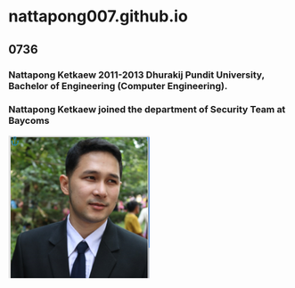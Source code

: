 # nattapong007.github.io
## 0736

### Nattapong Ketkaew 2011-2013 Dhurakij Pundit University, Bachelor of Engineering  (Computer Engineering).

### Nattapong Ketkaew joined the department of Security Team at Baycoms 

![alt text](xx.png)
